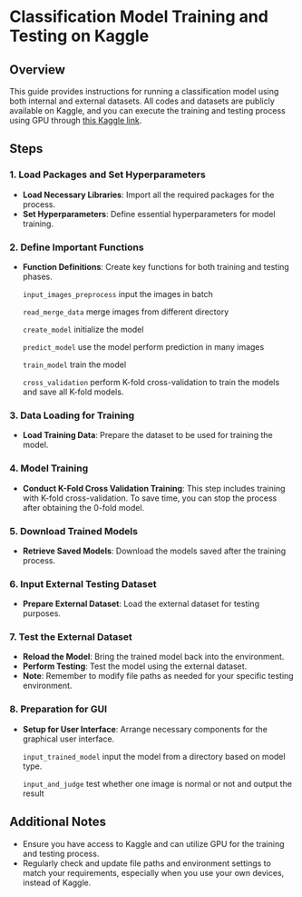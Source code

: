 # Classification Model Training and Testing on Kaggle

## Overview
This guide provides instructions for running a classification model using both internal and external datasets. All codes and datasets are publicly available on Kaggle, and you can execute the training and testing process using GPU through [this Kaggle link](https://www.kaggle.com/code/selix075/classification-training-testing-final/edit).

## Steps

### 1. Load Packages and Set Hyperparameters
- **Load Necessary Libraries**: Import all the required packages for the process.
- **Set Hyperparameters**: Define essential hyperparameters for model training.

### 2. Define Important Functions
- **Function Definitions**: Create key functions for both training and testing phases.

  `input_images_preprocess` input the images in batch

  `read_merge_data` merge images from different directory

  `create_model` initialize the model

  `predict_model` use the model perform prediction in many images

  `train_model` train the model 

  `cross_validation` perform K-fold cross-validation to train the models and save all K-fold models.
### 3. Data Loading for Training
- **Load Training Data**: Prepare the dataset to be used for training the model.

### 4. Model Training
- **Conduct K-Fold Cross Validation Training**: This step includes training with K-fold cross-validation. To save time, you can stop the process after obtaining the 0-fold model.

### 5. Download Trained Models
- **Retrieve Saved Models**: Download the models saved after the training process.

### 6. Input External Testing Dataset
- **Prepare External Dataset**: Load the external dataset for testing purposes.

### 7. Test the External Dataset
- **Reload the Model**: Bring the trained model back into the environment.
- **Perform Testing**: Test the model using the external dataset.
- **Note**: Remember to modify file paths as needed for your specific testing environment.

### 8. Preparation for GUI
- **Setup for User Interface**: Arrange necessary components for the graphical user interface.

  `input_trained_model` input the model from a directory based on model type.

  `input_and_judge` test whether one image is normal or not and output the result
## Additional Notes
- Ensure you have access to Kaggle and can utilize GPU for the training and testing process.
- Regularly check and update file paths and environment settings to match your requirements,
  especially when you use your own devices, instead of Kaggle.
